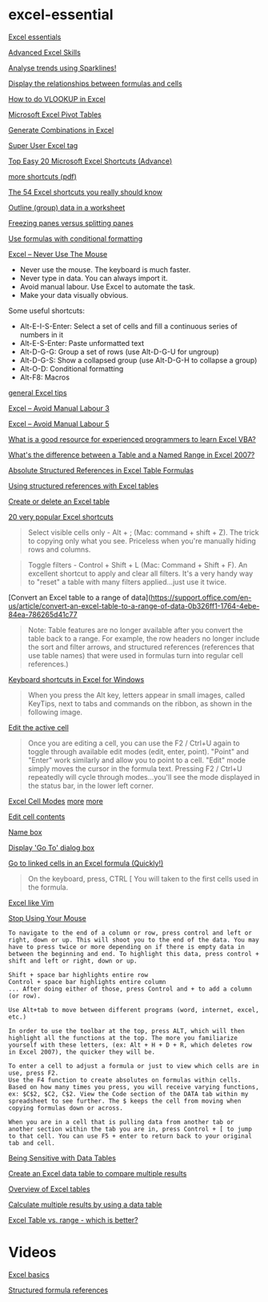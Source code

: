 # excel-essential

[Excel essentials](https://www.goskills.com/Excel/Articles/Excel-essentials)

[Advanced Excel Skills](https://chandoo.org/wp/advanced-excel-skills/)

[Analyse trends using Sparklines!](http://learn.filtered.com/blog/analyse-trends-using-sparklines-1)

[Display the relationships between formulas and cells](https://support.office.com/en-us/article/display-the-relationships-between-formulas-and-cells-a59bef2b-3701-46bf-8ff1-d3518771d507)

[How to do VLOOKUP in Excel](https://www.timeatlas.com/vlookup-tutorial/)

[Microsoft Excel Pivot Tables](http://etl-tools.info/en/bi/excel_pivot_tables.htm)

[Generate Combinations in Excel](https://superuser.com/questions/1035615/generate-combinations-in-excel)

[Super User Excel tag](https://superuser.com/questions/tagged/microsoft-excel)

[Top Easy 20 Microsoft Excel Shortcuts (Advance)](https://www.educba.com/top-20-microsoft-excel-shortcuts/)

[more shortcuts (pdf)](http://www.wallst-training.com/resources/WST_Excel_Shortcuts.pdf)

[The 54 Excel shortcuts you really should know](https://exceljet.net/blog/the-54-excel-shortcuts-you-really-should-know)

[Outline (group) data in a worksheet](https://support.office.com/en-us/article/outline-group-data-in-a-worksheet-08ce98c4-0063-4d42-8ac7-8278c49e9aff)

[Freezing panes versus splitting panes](https://support.office.com/en-us/article/freeze-panes-to-lock-rows-and-columns-dab2ffc9-020d-4026-8121-67dd25f2508f)

[Use formulas with conditional formatting](https://support.office.com/en-us/article/use-formulas-with-conditional-formatting-fed60dfa-1d3f-4e13-9ecb-f1951ff89d7f)

[Excel – Never Use The Mouse](http://www.s-anand.net/blog/excel-never-use-the-mouse/)

- Never use the mouse. The keyboard is much faster.
- Never type in data. You can always import it.
- Avoid manual labour. Use Excel to automate the task.
- Make your data visually obvious.

Some useful shortcuts:

- Alt-E-I-S-Enter: Select a set of cells and fill a continuous series of numbers in it
- Alt-E-S-Enter: Paste unformatted text
- Alt-D-G-G: Group a set of rows (use Alt-D-G-U for ungroup)
- Alt-D-G-S: Show a collapsed group (use Alt-D-G-H to collapse a group)
- Alt-O-D: Conditional formatting
- Alt-F8: Macros

[general Excel tips](http://www.s-anand.net/blog/category/excel-tips/)

[Excel – Avoid Manual Labour 3](http://www.s-anand.net/blog/excel-avoid-manual-labour-3/)

[Excel – Avoid Manual Labour 5](http://www.s-anand.net/blog/excel-avoid-manual-labour-5/)

[What is a good resource for experienced programmers to learn Excel VBA?](https://www.quora.com/What-is-a-good-resource-for-experienced-programmers-to-learn-Excel-VBA)

[What's the difference between a Table and a Named Range in Excel 2007?](https://superuser.com/questions/128419/whats-the-difference-between-a-table-and-a-named-range-in-excel-2007)

[Absolute Structured References in Excel Table Formulas](https://www.excelcampus.com/tips/absolute-formula-references-excel-structured-table/)

[Using structured references with Excel tables](https://support.office.com/en-us/article/using-structured-references-with-excel-tables-f5ed2452-2337-4f71-bed3-c8ae6d2b276e)

[Create or delete an Excel table](https://support.office.com/en-us/article/create-or-delete-an-excel-table-e81aa349-b006-4f8a-9806-5af9df0ac664?ui=en-US&rs=en-US&ad=US)

[20 very popular Excel shortcuts](https://exceljet.net/blog/20-very-popular-excel-shortcuts)

> Select visible cells only - Alt + ; (Mac: command + shift + Z). The trick to copying only what you see. Priceless when you're manually hiding rows and columns. 

> Toggle filters - Control + Shift + L (Mac: Command + Shift + F). An excellent shortcut to apply and clear all filters. It's a very handy way to "reset" a table with many filters applied...just use it twice.

[Convert an Excel table to a range of data](https://support.office.com/en-us/article/convert-an-excel-table-to-a-range-of-data-0b326ff1-1764-4ebe-84ea-786265d41c77

> Note: Table features are no longer available after you convert the table back to a range. For example, the row headers no longer include the sort and filter arrows, and structured references (references that use table names) that were used in formulas turn into regular cell references.)

[Keyboard shortcuts in Excel for Windows](https://support.office.com/en-us/article/keyboard-shortcuts-in-excel-for-windows-1798d9d5-842a-42b8-9c99-9b7213f0040f)

> When you press the Alt key, letters appear in small images, called KeyTips, next to tabs and commands on the ribbon, as shown in the following image.

[Edit the active cell](https://exceljet.net/keyboard-shortcuts/edit-the-active-cell)

> Once you are editing a cell, you can use the F2 / Ctrl+U again to toggle through available edit modes (edit, enter, point).  "Point" and "Enter" work similarly and allow you to point to a cell. "Edit" mode simply moves the cursor in the formula text. Pressing F2 / Ctrl+U repeatedly will cycle through modes...you'll see the mode displayed in the status bar, in the lower left corner.

[Excel Cell Modes](http://www.excel-first.com/excel-cell-modes/) [more](https://www.goodly.co.in/cells-modes-in-excel/) [more](https://stackoverflow.com/questions/20482542/excel-editing-formula-switch-between-edit-mode-and-point-mode)

[Edit cell contents](https://support.office.com/en-ie/article/edit-cell-contents-9c8489f6-08c4-4932-a6bc-4de0a8cf86d6)

[Name box](https://www.excelcampus.com/vba/jump-to-row-column-keyboard-shortcut/)

[Display 'Go To' dialog box](https://exceljet.net/keyboard-shortcuts/display-go-to-dialog-box)

[Go to linked cells in an Excel formula (Quickly!)](https://www.glidetraining.com/go-to-linked-cells-in-an-excel-formula-quickly/)

> On the keyboard, press, CTRL [ You will taken to the first cells used in the formula.

[Excel like Vim](https://github.com/kjnh10/ExcelLikeVim)

[Stop Using Your Mouse](https://www.wallstreetoasis.com/blog/stop-using-your-mouse)

    To navigate to the end of a column or row, press control and left or right, down or up. This will shoot you to the end of the data. You may have to press twice or more depending on if there is empty data in between the beginning and end. To highlight this data, press control + shift and left or right, down or up.

    Shift + space bar highlights entire row
    Control + space bar highlights entire column
    ... After doing either of those, press Control and + to add a column (or row).

    Use Alt+tab to move between different programs (word, internet, excel, etc.)

    In order to use the toolbar at the top, press ALT, which will then highlight all the functions at the top. The more you familiarize yourself with these letters, (ex: Alt + H + D + R, which deletes row in Excel 2007), the quicker they will be.

    To enter a cell to adjust a formula or just to view which cells are in use, press F2.
    Use the F4 function to create absolutes on formulas within cells. Based on how many times you press, you will receive varying functions, ex: $C$2, $C2, C$2. View the Code section of the DATA tab within my spreadsheet to see further. The $ keeps the cell from moving when copying formulas down or across.

    When you are in a cell that is pulling data from another tab or another section within the tab you are in, press Control + [ to jump to that cell. You can use F5 + enter to return back to your original tab and cell.

[Being Sensitive with Data Tables](https://www.sumproduct.com/thought/data-tables) 

[Create an Excel data table to compare multiple results](https://www.techrepublic.com/blog/windows-and-office/create-an-excel-data-table-to-compare-multiple-results/)

[Overview of Excel tables](https://support.office.com/en-us/article/overview-of-excel-tables-7ab0bb7d-3a9e-4b56-a3c9-6c94334e492c)

[Calculate multiple results by using a data table](https://support.office.com/en-us/article/Calculate-multiple-results-by-using-a-data-table-e95e2487-6ca6-4413-ad12-77542a5ea50b)

[Excel Table vs. range - which is better?](https://www.ablebits.com/office-addins-blog/2011/09/23/excel-tables-ranges/)


# Videos

[Excel basics](https://www.youtube.com/playlist?list=PLaR5mMy8Lmq1r3pR7eXT7nw5TScwjhdie)

[Structured formula references](https://www.youtube.com/watch?v=tTYQrk3hSYo)
